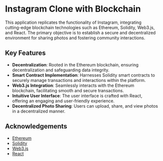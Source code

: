 # Instagram Clone with Blockchain

This application replicates the functionality of Instagram, integrating cutting-edge blockchain technologies such as Ethereum, Solidity, Web3.js, and React. The primary objective is to establish a secure and decentralized environment for sharing photos and fostering community interactions.
## Key Features

- **Decentralization**: Rooted in the Ethereum blockchain, ensuring decentralization and safeguarding data integrity.
- **Smart Contract Implementation**: Harnesses Solidity smart contracts to securely manage transactions and interactions within the platform.
- **Web3.js Integration**: Seamlessly interacts with the Ethereum blockchain, facilitating smooth and secure transactions.
- **Intuitive User Interface**: The user interface is crafted with React, offering an engaging and user-friendly experience.
- **Decentralized Photo Sharing**: Users can upload, share, and view photos in a decentralized manner.

## Acknowledgements

- [Ethereum](https://ethereum.org/)
- [Solidity](https://soliditylang.org/)
- [Web3.js](https://web3js.readthedocs.io/)
- [React](https://reactjs.org/)

